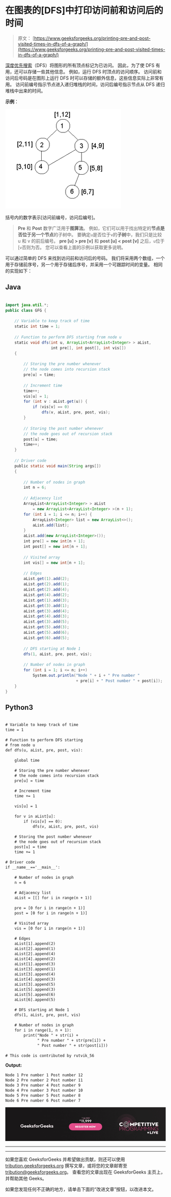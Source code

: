 # 在图表的[DFS]中打印访问前和访问后的时间

> 原文： [https://www.geeksforgeeks.org/printing-pre-and-post-visited-times-in-dfs-of-a-graph/](https://www.geeksforgeeks.org/printing-pre-and-post-visited-times-in-dfs-of-a-graph/)

[深度优先搜索](https://www.geeksforgeeks.org/depth-first-search-or-dfs-for-a-graph/)（DFS）将图形的所有顶点标记为已访问。 因此，为了使 DFS 有用，还可以存储一些其他信息。 例如，运行 DFS 时顶点的访问顺序。
访问前和访问后号码是在图形上运行 DFS 时可以存储的额外信息，这些信息实际上非常有用。 访问前编号指示节点进入递归堆栈的时间，访问后编号指示节点从 DFS 递归堆栈中出来的时间。

**示例**：

![](img/6703e1d73a81214b5ac8e7a1942e76eb.png)

括号内的数字表示[访问前编号，访问后编号]。

> **Pre** 和 **Post** 数字广泛用于**图算法**。 例如，它们可以用于找出特定的**节点是否位于另一个节点**的子树中。
> 要确定`u`是否位于`v`的**子树**中，我们只是比较 u 和 v 的前后编号。 **pre [u] > pre [v]** 和 **post [u] < post [v]** 之后，`u`位于[`v`否则为否。 您可以查看上面的示例以获取更多说明。

可以通过简单的 DFS 来找到访问前和访问后的号码。 我们将采用两个数组，一个用于存储前序号，另一个用于存储后序号，并采用一个可跟踪时间的变量。 相同的实现如下：

## Java

```java

import java.util.*;
public class GFG {

    // Variable to keep track of time
    static int time = 1;

    // Function to perform DFS starting from node u
    static void dfs(int u, ArrayList<ArrayList<Integer> > aList,
                    int pre[], int post[], int vis[])
    {

        // Storing the pre number whenever
        // the node comes into recursion stack
        pre[u] = time;

        // Increment time
        time++;
        vis[u] = 1;
        for (int v : aList.get(u)) {
            if (vis[v] == 0)
                dfs(v, aList, pre, post, vis);
        }

        // Storing the post number whenever
        // the node goes out of recursion stack
        post[u] = time;
        time++;
    }

    // Driver code
    public static void main(String args[])
    {

        // Number of nodes in graph
        int n = 6;

        // Adjacency list
        ArrayList<ArrayList<Integer> > aList
            = new ArrayList<ArrayList<Integer> >(n + 1);
        for (int i = 1; i <= n; i++) {
            ArrayList<Integer> list = new ArrayList<>();
            aList.add(list);
        }
        aList.add(new ArrayList<Integer>());
        int pre[] = new int[n + 1];
        int post[] = new int[n + 1];

        // Visited array
        int vis[] = new int[n + 1];

        // Edges
        aList.get(1).add(2);
        aList.get(2).add(1);
        aList.get(2).add(4);
        aList.get(4).add(2);
        aList.get(1).add(3);
        aList.get(3).add(1);
        aList.get(3).add(4);
        aList.get(4).add(3);
        aList.get(3).add(5);
        aList.get(5).add(3);
        aList.get(5).add(6);
        aList.get(6).add(5);

        // DFS starting at Node 1
        dfs(1, aList, pre, post, vis);

        // Number of nodes in graph
        for (int i = 1; i <= n; i++)
            System.out.println("Node " + i + " Pre number "
                               + pre[i] + " Post number " + post[i]);
    }
}

```

## Python3

```

# Variable to keep track of time 
time = 1

# Function to perform DFS starting 
# from node u 
def dfs(u, aList, pre, post, vis):

    global time

    # Storing the pre number whenever 
    # the node comes into recursion stack 
    pre[u] = time

    # Increment time 
    time += 1

    vis[u] = 1

    for v in aList[u]:
        if (vis[v] == 0):
            dfs(v, aList, pre, post, vis)

    # Storing the post number whenever 
    # the node goes out of recursion stack 
    post[u] = time
    time += 1

# Driver code 
if __name__=='__main__':

    # Number of nodes in graph 
    n = 6

    # Adjacency list 
    aList = [[] for i in range(n + 1)]

    pre = [0 for i in range(n + 1)]
    post = [0 for i in range(n + 1)]

    # Visited array 
    vis = [0 for i in range(n + 1)]

    # Edges 
    aList[1].append(2)
    aList[2].append(1) 
    aList[2].append(4) 
    aList[4].append(2) 
    aList[1].append(3) 
    aList[3].append(1) 
    aList[3].append(4) 
    aList[4].append(3) 
    aList[3].append(5) 
    aList[5].append(3) 
    aList[5].append(6)
    aList[6].append(5) 

    # DFS starting at Node 1 
    dfs(1, aList, pre, post, vis)

    # Number of nodes in graph 
    for i in range(1, n + 1):
        print("Node " + str(i) +
              " Pre number " + str(pre[i]) +
              " Post number " + str(post[i]))

# This code is contributed by rutvik_56

```

**Output:** 

```
Node 1 Pre number 1 Post number 12
Node 2 Pre number 2 Post number 11
Node 3 Pre number 4 Post number 9
Node 4 Pre number 3 Post number 10
Node 5 Pre number 5 Post number 8
Node 6 Pre number 6 Post number 7
```

[![competitive-programming-img](img/5211864e7e7a28eeeb039fa5d6073a24.png)](https://practice.geeksforgeeks.org/courses/competitive-programming-live?utm_source=geeksforgeeks&utm_medium=article&utm_campaign=gfg_article_cp)

* * *

* * *

如果您喜欢 GeeksforGeeks 并希望做出贡献，则还可以使用 [tribution.geeksforgeeks.org](https://contribute.geeksforgeeks.org/) 撰写文章，或将您的文章邮寄至 tribution@geeksforgeeks.org。 查看您的文章出现在 GeeksforGeeks 主页上，并帮助其他 Geeks。

如果您发现任何不正确的地方，请单击下面的“改进文章”按钮，以改进本文。